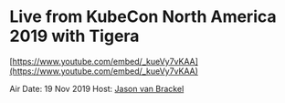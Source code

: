 # Live from KubeCon North America 2019 with Tigera

[https://www.youtube.com/embed/_kueVy7vKAA](https://www.youtube.com/embed/_kueVy7vKAA)

Air Date: 19 Nov 2019
Host: [Jason van Brackel](twitter.com/jasonvanbrackel)